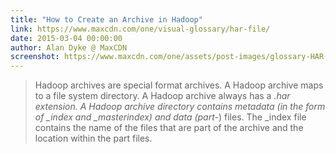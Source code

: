 ```yaml
---
title: "How to Create an Archive in Hadoop"
link: https://www.maxcdn.com/one/visual-glossary/har-file/
date: 2015-03-04 00:00:00
author: Alan Dyke @ MaxCDN
screenshot: https://www.maxcdn.com/one/assets/post-images/glossary-HAR-File_3.png
---
```


> Hadoop archives are special format archives. A Hadoop archive maps to a file system directory. A Hadoop archive always has a *.har extension. A Hadoop archive directory contains metadata (in the form of _index and _masterindex) and data (part-*) files. The _index file contains the name of the files that are part of the archive and the location within the part files.
